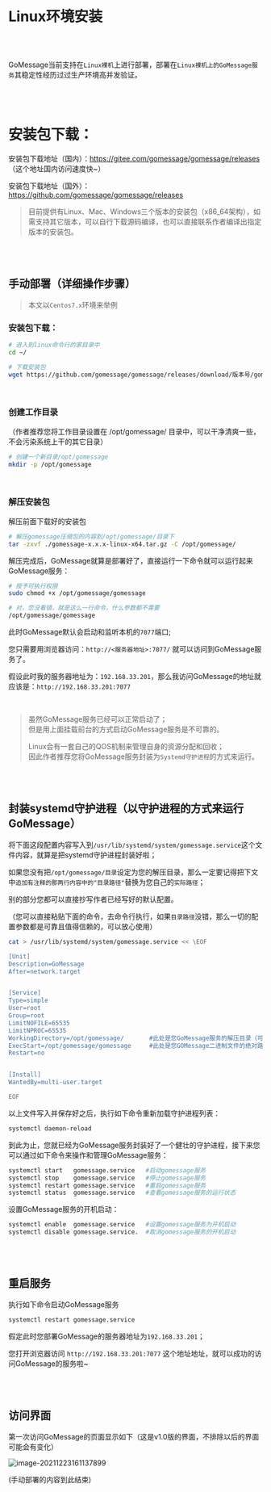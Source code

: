 # Linux环境安装

<br><br>

GoMessage当前支持在`Linux裸机`上进行部署，部署在`Linux裸机上的GoMessage服务`其稳定性经历过过生产环境高并发验证。

<br><br>

# 安装包下载：

安装包下载地址（国内）：https://gitee.com/gomessage/gomessage/releases （这个地址国内访问速度快~）

安装包下载地址（国外）：https://github.com/gomessage/gomessage/releases

> 目前提供有Linux、Mac、Windows三个版本的安装包（x86_64架构），如需支持其它版本，可以自行下载源码编译，也可以直接联系作者编译出指定版本的安装包。


<br><br>

## 手动部署（详细操作步骤）

> 本文以`Centos7.x`环境来举例     


### 安装包下载：

```bash
# 进入到linux命令行的家目录中
cd ~/

# 下载安装包
wget https://github.com/gomessage/gomessage/releases/download/版本号/gomessage-版本号-linux-x64.tar.gz
```

<br>

### 创建工作目录

（作者推荐您将工作目录设置在 /opt/gomessage/ 目录中，可以干净清爽一些，不会污染系统上干的其它目录）

```bash
# 创建一个新目录/opt/gomessage
mkdir -p /opt/gomessage
```

<br>

### 解压安装包

解压前面下载好的安装包

```bash
# 解压gomessage压缩包的内容到/opt/gomessage/目录下
tar -zxvf ./gomessage-x.x.x-linux-x64.tar.gz -C /opt/gomessage/
```

解压完成后，GoMessage就算是部署好了，直接运行一下命令就可以运行起来GoMessage服务：

```bash
# 授予可执行权限
sudo chmod +x /opt/gomessage/gomessage

# 对，您没看错，就是这么一行命令，什么参数都不需要
/opt/gomessage/gomessage
```

此时GoMessage默认会启动和监听本机的`7077`端口;

您只需要用浏览器访问：`http://<服务器地址>:7077/` 就可以访问到GoMessage服务了。

假设此时我的服务器地址为：`192.168.33.201`，那么我访问GoMessage的地址就应该是：`http://192.168.33.201:7077`


<br>


> 虽然GoMessage服务已经可以正常启动了；     
> 但是用上面挂载前台的方式启动GoMessage服务是不可靠的。
> 
> Linux会有一套自己的QOS机制来管理自身的资源分配和回收；     
> 因此作者推荐您将GoMessage服务封装为`Systemd守护进程`的方式来运行。

<br><br>

## 封装systemd守护进程（以守护进程的方式来运行GoMessage）

将下面这段配置内容写入到`/usr/lib/systemd/system/gomessage.service`这个文件内容，就算是把systemd守护进程封装好啦；

如果您没有把`/opt/gomessage/目录`设定为您的解压目录，那么一定要记得把下文中`追加有注释的那两行内容中的"目录路径"`替换为您自己的`实际路径`；

别的部分您都可以直接抄写作者已经写好的默认配置。

（您可以直接粘贴下面的命令，去命令行执行，如果`目录路径`没错，那么一切的配置参数都是可靠且值得信赖的，可以放心使用）

```bash
cat > /usr/lib/systemd/system/gomessage.service << \EOF

[Unit]
Description=GoMessage
After=network.target


[Service]
Type=simple
User=root
Group=root
LimitNOFILE=65535
LimitNPROC=65535
WorkingDirectory=/opt/gomessage/       #此处是您GoMessage服务的解压目录（可以替换成您自己的实际目录位置）
ExecStart=/opt/gomessage/gomessage     #此处是您GOMessage二进制文件的绝对路径（可以替换成您自己的实际文件位置）
Restart=no


[Install]
WantedBy=multi-user.target

EOF
```

以上文件写入并保存好之后，执行如下命令重新加载守护进程列表：

```bash
systemctl daemon-reload
```

到此为止，您就已经为GoMessage服务封装好了一个健壮的守护进程，接下来您可以通过如下命令来操作和管理GoMessage服务：

```bash
systemctl start   gomessage.service   #启动gomessage服务
systemctl stop    gomessage.service   #停止gomessage服务
systemctl restart gomessage.service   #重启gomessage服务
systemctl status  gomessage.service   #查看gomessage服务的运行状态
```

设置GoMessage服务的开机启动：

```bash
systemctl enable  gomessage.service   #设置gomessage服务为开机启动
systemctl disable gomessage.service.  #取消gomessage服务的开机启动
```

<br><br>

## 重启服务

执行如下命令启动GoMessage服务

```bash
systemctl restart gomessage.service
```

假定此时您部署GoMessage的服务器地址为`192.168.33.201`；

您打开浏览器访问 `http://192.168.33.201:7077` 这个地址地址，就可以成功的访问GoMessage的服务啦~

<br><br>

## 访问界面

第一次访问GoMessage的页面显示如下（这是v1.0版的界面，不排除以后的界面可能会有变化）

![image-20211223161137899](https://img.taycc.com/picgo/image-20211223161137899.png)

(手动部署的内容到此结束)

<br><br><br><br>
